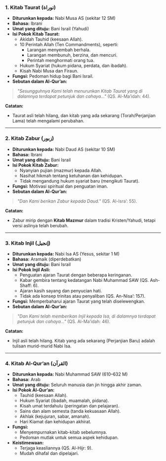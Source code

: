 ### **1. Kitab Taurat (توراة)**

- **Diturunkan kepada:** Nabi Musa AS (sekitar 12 SM)
- **Bahasa:** Ibrani
- **Umat yang dituju:** Bani Israil (Yahudi)
- **Isi Pokok Kitab Taurat:**
	- Akidah Tauhid (keesaan Allah).
    - 10 Perintah Allah (Ten Commandments), seperti:
        - Larangan menyembah berhala.
        - Larangan membunuh, berzina, dan mencuri.
        - Perintah menghormati orang tua.
    - Hukum Syariat (hukum pidana, perdata, dan ibadah).
    - Kisah Nabi Musa dan Firaun.
- **Fungsi:** Pedoman hidup bagi Bani Israil.
- **Sebutan dalam Al-Qur’an:**

>
> _"Sesungguhnya Kami telah menurunkan Kitab Taurat yang di dalamnya terdapat petunjuk dan cahaya..."_ (QS. Al-Ma’idah: 44).
>

**Catatan:**
- Taurat asli telah hilang, dan kitab yang ada sekarang (Torah/Perjanjian Lama) telah mengalami perubahan.

---

### **2. Kitab Zabur (زبور)**

- **Diturunkan kepada:** Nabi Daud AS (sekitar 10 SM)
- **Bahasa:** Ibrani
- **Umat yang dituju:** Bani Israil
- **Isi Pokok Kitab Zabur:**
    - Nyanyian pujian (mazmur) kepada Allah.
    - Nasihat hikmah tentang ketuhanan dan kehidupan.
    - Tidak mengandung hukum syariat baru (mengikuti Taurat).
- **Fungsi:** Motivasi spiritual dan penguatan iman.
- **Sebutan dalam Al-Qur’an:**

>
> _"Dan Kami berikan Zabur kepada Daud."_ (QS. Al-Isra’: 55).
>

**Catatan:**
- Zabur mirip dengan **Kitab Mazmur** dalam tradisi Kristen/Yahudi, tetapi versi aslinya telah berubah.

---

### **3. Kitab Injil (إنجيل)**

- **Diturunkan kepada:** Nabi Isa AS (Yesus, sekitar 1 M)
- **Bahasa:** Aramaik (diperdebatkan)
- **Umat yang dituju:** Bani Israil
- **Isi Pokok Injil Asli:**
    - Penguatan ajaran Taurat dengan beberapa keringanan.
    - Kabar gembira tentang kedatangan Nabi Muhammad SAW (QS. Ash-Shaff: 6).
    - Ajaran kasih sayang dan penyucian hati.
    - Tidak ada konsep trinitas atau penyaliban (QS. An-Nisa’: 157).
- **Fungsi:** Memperbaharui ajaran Taurat yang telah diselewengkan.
- **Sebutan dalam Al-Qur’an:**

>
> _"Dan Kami telah memberikan Injil kepada Isa, di dalamnya terdapat petunjuk dan cahaya..."_ (QS. Al-Ma’idah: 46).
>

**Catatan:**
- Injil asli telah hilang. Kitab yang ada sekarang (Perjanjian Baru) adalah tulisan murid-murid Nabi Isa.

---

### **4. Kitab Al-Qur’an (القرآن)**

- **Diturunkan kepada:** Nabi Muhammad SAW (610–632 M)
- **Bahasa:** Arab
- **Umat yang dituju:** Seluruh manusia dan jin hingga akhir zaman.
- **Isi Pokok Al-Qur’an:**
    - Tauhid (keesaan Allah).
    - Hukum Syariat (ibadah, muamalah, pidana).
    - Kisah umat terdahulu (peringatan dan pelajaran).
    - Sains dan alam semesta (tanda kekuasaan Allah).
    - Akhlak (kejujuran, sabar, amanah).
    - Hari Kiamat dan kehidupan akhirat.
- **Fungsi:**
    - Menyempurnakan kitab-kitab sebelumnya.
    - Pedoman mutlak untuk semua aspek kehidupan.
- **Keistimewaan:**
    - Terjaga keasliannya (QS. Al-Hijr: 9).
    - Mudah dihafal dan dipelajari.